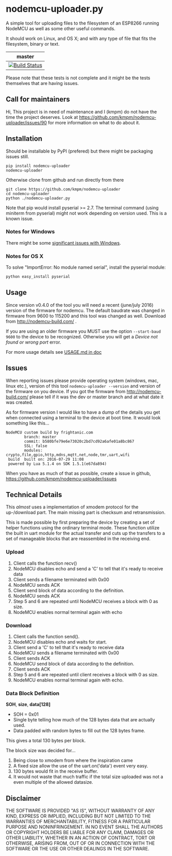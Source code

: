 nodemcu-uploader.py
===================
A simple tool for uploading files to the filesystem of an
ESP8266 running NodeMCU as well as some other useful commands.

It should work on Linux, and OS X; and with any type of file
that fits the filesystem, binary or text.

| master |
|--------|
|[![Build Status](https://travis-ci.org/kmpm/nodemcu-uploader.svg?branch=master)](https://travis-ci.org/kmpm/nodemcu-uploader) | 

Please note that these tests is not complete and it might be the tests
themselves that are having issues.


Call for maintainers
--------------------
Hi,
This project is in need of maintenance and I (kmpm) do not have the time the project deserves.
Look at https://github.com/kmpm/nodemcu-uploader/issues/90 for more information on what to do about it.


Installation
-------------
Should be installable by PyPI (prefered) but there might be
packaging issues still.

    pip install nodemcu-uploader
    nodemcu-uploader

Otherwise clone from github and run directly from there

    git clone https://github.com/kmpm/nodemcu-uploader
    cd nodemcu-uploader
    python ./nodemcu-uploader.py

Note that pip would install pyserial >= 2.7.
The terminal command (using miniterm from pyserial) might
not work depending on version used. This is a known issue.


### Notes for Windows
There might be some
[significant issues with Windows](https://github.com/kmpm/nodemcu-uploader/issues?q=is%3Aissue+is%3Aopen+label%3Aos%3Awindows).

### Notes for OS X
To solve "ImportError: No module named serial", install the pyserial module:
```sh
python easy_install pyserial
```

Usage
-----
Since version v0.4.0 of the tool you will need a recent (june/july 2016) version 
of the firmware for nodemcu. The default baudrate was changed in firmware from
9600 to 115200 and this tool was changed as well. Download from  http://nodemcu-build.com/ .

If you are using an older firmware you MUST use the option `--start-baud 9600`
to the device to be recognized. Otherwise you will get a 
_Device not found or wrong port_ error.

For more usage details see [USAGE.md in doc](doc/USAGE.md)


Issues
-------
When reporting issues please provide operating system (windows, mac, linux etc.),
version of this tool `nodemcu-uploader --version` and version of the firmware
on you device. If you got the firmware from http://nodemcu-build.com/ please
tell if it was the dev or master branch and at what date it was created.

As for firmware version I would like to have a dump of the details you get
when connected using a terminal to the device at boot time.
It would look something like this...
```
NodeMCU custom build by frightanic.com
        branch: master
        commit: b580bfe79e6e73020c2bd7cd92a6afe01a8bc867
        SSL: false
        modules: crypto,file,gpio,http,mdns,mqtt,net,node,tmr,uart,wifi
 build  built on: 2016-07-29 11:08
 powered by Lua 5.1.4 on SDK 1.5.1(e67da894)
 ```

When you have as much of that as possible, 
create a issue in github, https://github.com/kmpm/nodemcu-uploader/issues



Technical Details
-----------------
This *almost* uses a implementation of xmodem protocol for the up-/download part.
The main missing part is checksum and retransmission.

This is made possible by first preparing the device by creating a set of helper
functions using the ordinary terminal mode.
These function utilize the built in uart module for the actual transfer and
cuts up the transfers to a set of manageable blocks that are reassembled
in the receiving end.

### Upload
1. Client calls the function recv()
2. NodeMCU disables echo and send a 'C' to tell that it's ready to receive data
3. Client sends a filename terminated with 0x00
4. NodeMCU sends ACK
5. Client send block of data according to the definition.
6. NodeMCU sends ACK
7. Step 5 and 6 are repeated until NodeMCU receives a block with 0 as size.
8. NodeMCU enables normal terminal again with echo

### Download
1. Client calls the function send(<filename>).
2. NodeMCU disables echo and waits for start.
2. Client send a 'C' to tell that it's ready to receive data
3. NodeMCU sends a filename terminated with 0x00
4. Client sends ACK
5. NodeMCU send block of data according to the definition.
6. Client sends ACK
7. Step 5 and 6 are repeated until client receives a block with 0 as size.
8. NodeMCU enables normal terminal again with echo.



### Data Block Definition
__SOH__, __size__, __data[128]__

* SOH = 0x01
* Single byte telling how much of the 128 bytes data that are actually used.
* Data padded with random bytes to fill out the 128 bytes frame.

This gives a total 130 bytes per block.

The block size was decided for...

1. Being close to xmodem from where the inspiration came
2. A fixed size allow the use of the uart.on('data') event very easy.
3. 130 bytes would fit in the receive buffer.
4. It would not waste that much traffic if the total size uploaded was not a 
   even multiple of the allowed datasize.



Disclaimer
-----------

THE SOFTWARE IS PROVIDED "AS IS", WITHOUT WARRANTY OF ANY KIND, EXPRESS OR
IMPLIED, INCLUDING BUT NOT LIMITED TO THE WARRANTIES OF MERCHANTABILITY,
FITNESS FOR A PARTICULAR PURPOSE AND NONINFRINGEMENT. IN NO EVENT SHALL THE
AUTHORS OR COPYRIGHT HOLDERS BE LIABLE FOR ANY CLAIM, DAMAGES OR OTHER
LIABILITY, WHETHER IN AN ACTION OF CONTRACT, TORT OR OTHERWISE, ARISING FROM,
OUT OF OR IN CONNECTION WITH THE SOFTWARE OR THE USE OR OTHER DEALINGS IN THE
SOFTWARE.

